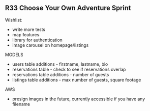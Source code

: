 ## R33 Choose Your Own Adventure Sprint

Wishlist:
- write more tests
- map features
- library for authentication
- image carousel on homepage/listings

MODELS
- users table additions - firstname, lastname, bio
- reservations table - check to see if reservations overlap
- reservations table additions - number of guests
- listings table additions - max number of guests, square footage

AWS
- presign images in the future, currently accessible if you have any filename
